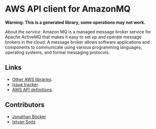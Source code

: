 # AWS API client for AmazonMQ

**Warning: This is a generated library, some operations may not work.**

*About the service:*
Amazon MQ is a managed message broker service for Apache ActiveMQ that makes
it easy to set up and operate message brokers in the cloud. A message broker
allows software applications and components to communicate using various
programming languages, operating systems, and formal messaging protocols.

## Links

- [Other AWS libraries](https://github.com/agilord/aws_client/tree/master/generated).
- [Issue tracker](https://github.com/agilord/aws_client/issues).
- [AWS API definitions](https://github.com/aws/aws-sdk-js/tree/master/apis).

## Contributors

- [Jonathan Böcker](https://github.com/Schwusch)
- [Istvan Soós](https://github.com/isoos)

